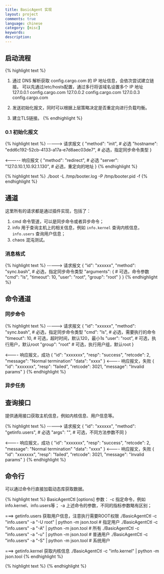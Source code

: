 ```yaml
---
title: BasicAgent 实现
layout: project
comments: true
language: chinese
category: [misc]
keywords:
description:
---
```



## 启动流程

{% highlight text %}
1. 通过 DNS 解析获取 config.cargo.com 的 IP 地址信息，会依次尝试建立链接。
   可以先通过/etc/hosts配置，通过多行将该域名设置多个 IP 地址
       127.0.0.1   config.cargo.com
       127.0.0.2   config.cargo.com
       127.0.0.3   config.cargo.com

2. 发送初始化报文，同时可以根据上层策略决定是否重定向进行负载均衡。

3. 建立TLS链接。
{% endhighlight %}

### 0.1 初始化报文

{% highlight text %}
-----> 请求报文
{
    "method": "init",                                      # 必选
    "hostname": "edd6c192-52cb-4133-a17a-e7d8aec03de7",    # 必选，指定同步命令类型
}

<----- 响应报文
{
    "method": "redirect",                  # 必选
    "server": "127.0.10.1,10.92.1.130",    # 必选，重定向的地址
}
{% endhighlight %}



{% highlight text %}
./boot -L /tmp/booter.log -P /tmp/booter.pid -f
{% endhighlight %}

## 通道

这里所有的请求都是通过插件实现，包括了：

1. cmd 命令管道，可以是同步命令或者异步命令；
2. info 用于查询主机上的相关信息，例如 `info.kernel` 查询内核信息，`info.users` 查询用户信息；
3. chaos 混沌测试。

### 消息格式

{% highlight text %}
-----> 请求报文
{
    "id": "xxxxxx",
    "method": "sync.bash",    # 必选，指定同步命令类型
    "arguments": {            # 可选，命令参数
	    "cmd": "ls",
	    "timeout": 10,
	    "user": "root",
	    "group": "root"
    }
}
{% endhighlight %}

## 命令通道

### 同步命令

{% highlight text %}
-----> 请求报文
{
    "id": "xxxxxx",
    "method": "sync.bash",    # 必选，指定同步命令类型
    "cmd": "ls",              # 必选，需要执行的命令
    "timeout": 10,            # 可选，超时时间，默认120，最小1s
    "user": "root",           # 可选，执行用户，默认root
    "group": "root"           # 可选，执行用户组，默认root
}

<---- 响应报文，成功
{
    "id": "xxxxxxx",
    "resp": "success",
    "retcode": 2,
    "message": "Normal termination"
    "data": "xxxx"
}
<---- 响应报文，失败
{
    "id": "xxxxxxx",
    "resp": "failed",
    "retcode": 3021,
    "message": "Invalid params"
}
{% endhighlight %}

### 异步任务

## 查询接口

提供通用接口获取主机信息，例如内核信息、用户信息等。

{% highlight text %}
-----> 请求报文
{
    "id": "xxxxxx",
    "method": "getinfo.users",  # 必选
    "args": "",                 # 可选，不同方法参数不同
}

<---- 响应报文，成功
{
    "id": "xxxxxxx",
    "resp": "success",
    "retcode": 2,
    "message": "Normal termination"
    "data": "xxxx"
}
<---- 响应报文，失败
{
    "id": "xxxxxxx",
    "resp": "failed",
    "retcode": 3021,
    "message": "Invalid params"
}
{% endhighlight %}

## 命令行

可以通过命令行直接加载动态库获取数据。

{% highlight text %}
BasicAgentCtl [options]
参数：
    -c <command>    指定命令，例如info.kernel、info.users等；
    -a <arguments>  上述命令的参数，不同的指标参数略有区别；

===> getinfo.users 获取用户信息，注意执行需要ROOT权限
./BasicAgentCtl -c "info.users" -a "-U root" | python -m json.tool  # 指定用户
./BasicAgentCtl -c "info.users" -a "-A" | python -m json.tool  # 所有
./BasicAgentCtl -c "info.users" -a "-u" | python -m json.tool  # 普通用户
./BasicAgentCtl -c "info.users" -a "-S" | python -m json.tool  # 系统用户

===> getinfo.kernel 获取内核信息
./BasicAgentCtl -c "info.kernel" | python -m json.tool
{% endhighlight %}


{% highlight text %}
{% endhighlight %}
